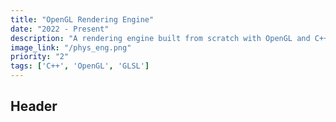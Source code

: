 ```yaml
---
title: "OpenGL Rendering Engine"
date: "2022 - Present"
description: "A rendering engine built from scratch with OpenGL and C++, featuring custom shaders and bounding volume hierarchy implementations."
image_link: "/phys_eng.png"
priority: "2"
tags: ['C++', 'OpenGL', 'GLSL']
---
```

## Header
